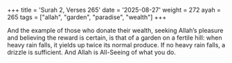 +++
title = 'Surah 2, Verses 265'
date = '2025-08-27'
weight = 272
ayah = 265
tags = ["allah", "garden", "paradise", "wealth"]
+++

And the example of those who donate their wealth, seeking Allah’s pleasure and believing the reward is certain, is that of a garden on a fertile hill: when heavy rain falls, it yields up twice its normal produce. If no heavy rain falls, a drizzle is sufficient. And Allah is All-Seeing of what you do.